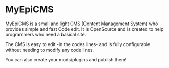 MyEpiCMS
========

MyEpiCMS is a small and light CMS (Content Management System) who provides simple and fast Code edit.
It is OpenSource and is created to help programmers who need a basical site.

The CMS is easy to edit -in the codes lines- and is fully configurable without needing to modify any code lines.

You can also create your mods/plugins and publish them!
